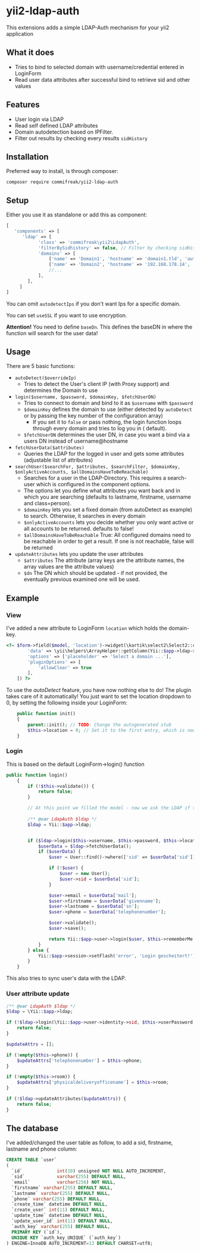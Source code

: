 # yii2-ldap-auth

This extensions adds a simple LDAP-Auth mechanism for your yii2 application

## What it does

* Tries to bind to selected domain with username/credential entered in LoginForm
* Read user data attributes after successful bind to retrieve sid and other values

## Features

* User login via LDAP
* Read self defined LDAP attributes
* Domain autodetection based on IPFilter.
* Filter out results by checking every results `sidHistory`

## Installation

Preferred way to install, is through composer:

```
composer require commifreak/yii2-ldap-auth
```

## Setup

Either you use it as standalone or add this as component:

```php
[
   'components' => [
      'ldap' => [
            'class' => 'commifreak\yii2\LdapAuth',
            'filterBySidhistory' => false, // Filter by checking sidHistory?
            'domains' => [
                ['name' => 'Domain1', 'hostname' => 'domain1.tld', 'autodetectIps' => ['172.31.0.0/16', '192.168.178.0/24', '127.0.0.1'], 'baseDn' => 'DC=Domain1,DC=tld', 'publicSearchUser' => 'example@domain', 'publicSearchUserPassword' => 'secret'],
                ['name' => 'Domain2', 'hostname' => '192.168.178.14', 'autodetectIps' => ['192.168.178.55'], 'baseDn' => 'DC=Domain2,DC=tld', 'publicSearchUser' => 'example@domain', 'publicSearchUserPassword' => 'secret'],
                //...
            ],
        ],
     ]
]
```

You can omit `autodetectIps` if you don't want Ips for a specific domain.

You can set `useSSL` if you want to use encryption.

__Attention!__ You need to define `baseDn`. This defines the baseDN in where the function will search for the user data!

## Usage

There are 5 basic functions:

* `autoDetect($overrideIp)`
  * Tries to detect the User's client IP (with Proxy support) and determines the Domain to use
* `login($username, $password, $domainKey, $fetchUserDN)`
  * Tries to connect to domain and bind to it as `$username` with `$password`
  * `$domainKey` defines the domain to use (either detected by `autoDetect` or by passing the key number of the
    configuration array)
    * If you set it to `false` or pass nothing, the login function loops through every domain and tries to log you in (
      default).
  * `$fetchUserDN` determines the user DN, in case you want a bind via a users DN instead of username@hostname
* `fetchUserData($attributes)`
  * Queries the LDAP for the logged in user and gets some attributes (adjustable list of attributes)
* `searchUser($searchFor, $attributes, $searchFilter, $domainKey, $onlyActiveAccounts, $allDomainsHaveToBeReachable)`
  * Searches for a user in the LDAP-Directory. This requires a search-user which is configured in the component options.
  * The options let you define what attributes you want back and in which you are searching (defaults to lastname,
    firstname, username and class=person).
  * `$domainKey` lets you set a fixed domain (from autoDetect as example) to search. Otherwise, it searches in every
    domain
  * `$onlyActiveAccounts` lets you decide whether you only want active or all accounts to be returned. defaults to
    false!
  * `$allDomainsHaveToBeReachable` True: All configured domains need to be reachable in order to get a result. If one is
    not reachable, false will be returned
* `updateAttributes` lets you update the user attributes
  * `$attributes` The attribute (array keys are the attribute names, the array values are the attribute values)
  * `$dn` The DN which should be updated - if not provided, the eventually previous examined one will be used.

## Example

### View

I've added a new attribute to LoginForm `location` which holds the domain-key.

```php
<?= $form->field($model, 'location')->widget(\kartik\select2\Select2::className(), [
        'data' => \yii\helpers\ArrayHelper::getColumn(Yii::$app->ldap->domains, 'name'),
        'options' => ['placeholder' => 'Select a domain ...'],
        'pluginOptions' => [
            'allowClear' => true
        ],
    ]) ?>
```

To use the *autoDetect* feature, you have now nothing else to do! The plugin takes care of it automatically! You just
want to set the location dropdown to 0, by setting the following inside your LoginForm:

```php
    public function init()
    {
        parent::init(); // TODO: Change the autogenerated stub
        $this->location = 0; // Set it to the first entry, which is now always autodetected
    }
```

### Login

This is based on the default LoginForm->login() function

```php
public function login()
    {
        if (!$this->validate()) {
            return false;
        }

        // At this point we filled the model - now we ask the LDAP if the entered data is correct
        
        /** @var LdapAuth $ldap */
        $ldap = Yii::$app->ldap;


        if ($ldap->login($this->username, $this->password, $this->location)) { // or if ($ldap->login($this->username, $this->password, $this->location, true)) if you want to use `$fetchUserDN`-feature!
            $userData = $ldap->fetchUserData();
            if ($userData) {
                $user = User::find()->where(['sid' => $userData['sid']])->one();

                if (!$user) {
                    $user = new User();
                    $user->sid = $userData['sid'];
                }

                $user->email = $userData['mail'];
                $user->firstname = $userData['givenname'];
                $user->lastname = $userData['sn'];
                $user->phone = $userData['telephonenumber'];

                $user->validate();
                $user->save();

                return Yii::$app->user->login($user, $this->rememberMe ? 3600 * 24 * 30 : 0);
            }
        } else {
            Yii::$app->session->setFlash('error', 'Login gescheitert!');
        }
    }
```

This also tries to sync user's data with the LDAP.

### User attribute update

```php
/** @var LdapAuth $ldap */
$ldap = \Yii::$app->ldap;

if (!$ldap->login(\Yii::$app->user->identity->sid, $this->userPassword, false, true)) {
    return false;
}

$updateAttrs = [];

if (!empty($this->phone)) {
    $updateAttrs['telephonenumber'] = $this->phone;
}

if (!empty($this->room)) {
    $updateAttrs['physicaldeliveryofficename'] = $this->room;
}

if (!$ldap->updateAttributes($updateAttrs)) {
    return false;
}
```

## The database

I've added/changed the user table as follow, to add a sid, firstname, lastname and phone column:

```sql
CREATE TABLE `user`
(
  `id`             int(10) unsigned NOT NULL AUTO_INCREMENT,
  `sid`            varchar(255) DEFAULT NULL,
  `email`          varchar(256) NOT NULL,
  `firstname` varchar(255) DEFAULT NULL,
  `lastname` varchar(255) DEFAULT NULL,
  `phone` varchar(255) DEFAULT NULL,
  `create_time` datetime DEFAULT NULL,
  `create_user` int(11) DEFAULT NULL,
  `update_time` datetime DEFAULT NULL,
  `update_user_id` int(11) DEFAULT NULL,
  `auth_key` varchar(255) DEFAULT NULL,
  PRIMARY KEY (`id`),
  UNIQUE KEY `auth_key_UNIQUE` (`auth_key`)
) ENGINE=InnoDB AUTO_INCREMENT=13 DEFAULT CHARSET=utf8;

```
